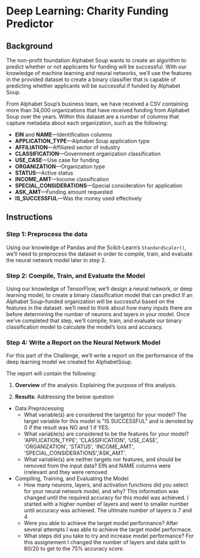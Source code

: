 # Deep Learning: Charity Funding Predictor

## Background

The non-profit foundation Alphabet Soup wants to create an algorithm to predict whether or not applicants for funding will be successful. With our knowledge of machine learning and neural networks, we’ll use the features in the provided dataset to create a binary classifier that is capable of predicting whether applicants will be successful if funded by Alphabet Soup.

From Alphabet Soup’s business team, we have received a CSV containing more than 34,000 organizations that have received funding from Alphabet Soup over the years. Within this dataset are a number of columns that capture metadata about each organization, such as the following:

* **EIN** and **NAME**—Identification columns
* **APPLICATION_TYPE**—Alphabet Soup application type
* **AFFILIATION**—Affiliated sector of industry
* **CLASSIFICATION**—Government organization classification
* **USE_CASE**—Use case for funding
* **ORGANIZATION**—Organization type
* **STATUS**—Active status
* **INCOME_AMT**—Income classification
* **SPECIAL_CONSIDERATIONS**—Special consideration for application
* **ASK_AMT**—Funding amount requested
* **IS_SUCCESSFUL**—Was the money used effectively

## Instructions

### Step 1: Preprocess the data

Using our knowledge of Pandas and the Scikit-Learn’s `StandardScaler()`, we’ll need to preprocess the dataset in order to compile, train, and evaluate the neural network model later in step 2. 

### Step 2: Compile, Train, and Evaluate the Model

Using our knowledge of TensorFlow, we’ll design a neural network, or deep learning model, to create a binary classification model that can predict if an Alphabet Soup–funded organization will be successful based on the features in the dataset. we’ll need to think about how many inputs there are before determining the number of neurons and layers in your model. Once we’ve completed that step, we’ll compile, train, and evaluate our binary classification model to calculate the model’s loss and accuracy.

### Step 4: Write a Report on the Neural Network Model

For this part of the Challenge, we’ll write a report on the performance of the deep learning model we created for AlphabetSoup.

The report will contain the following:

1. **Overview** of the analysis: Explaining the purpose of this analysis.

2. **Results**: Addressing the below question

  * Data Preprocessing
    * What variable(s) are considered the target(s) for your model?
    The target variable for this model is "IS SUCCESSFUL" and is denoted by 0 if the result was NO and 1 if YES. 
    * What variable(s) are considered to be the features for your model?
    'APPLICATION_TYPE', 'CLASSIFICATION', 'USE_CASE', 'ORGANIZATION', 'STATUS', 'INCOME_AMT', 'SPECIAL_CONSIDERATIONS','ASK_AMT'.
    * What variable(s) are neither targets nor features, and should be removed from the input data?
    EIN and NAME columns were irrelevant and they were removed
  * Compiling, Training, and Evaluating the Model
    * How many neurons, layers, and activation functions did you select for your neural network model, and why?
    This information was changed until the required accuracy for this model was achieved. I started with a higher number of layers and went to smaller number until accuracy was achieved. The ultimate number of layers is 7 and 4
    * Were you able to achieve the target model performance?
    After several attempts I was able to achieve the target model performace. 
    * What steps did you take to try and increase model performance?
    For this assignement I changed the number of layers and data split to 80/20 to get to the 75% accuracy score. 

